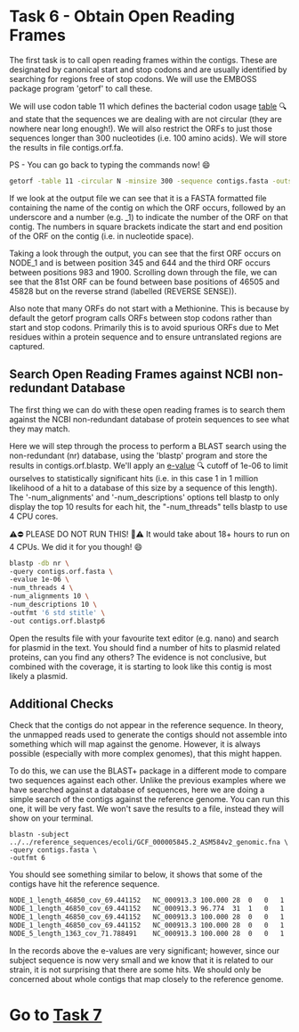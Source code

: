 # Task 6 - Obtain Open Reading Frames
The first task is to call open reading frames within the contigs. These are designated by canonical start and stop codons and are usually identified by searching for regions free of stop codons. We will use the EMBOSS package program 'getorf' to call these.

We will use codon table 11 which defines the bacterial codon usage [table](https://www.ncbi.nlm.nih.gov/Taxonomy/Utils/wprintgc.cgi) :mag: and state that the sequences we are dealing with are not circular (they are nowhere near long enough!). We will also restrict the ORFs to just those sequences longer than 300 nucleotides (i.e. 100 amino acids). We will store the results in file contigs.orf.fa.

PS - You can go back to typing the commands now! :smile:
```bash
getorf -table 11 -circular N -minsize 300 -sequence contigs.fasta -outseq contigs.orf.fasta
```

If we look at the output file we can see that it is a FASTA formatted file containing the name of the contig on which the ORF occurs, followed by an underscore and a number (e.g. _1) to indicate the number of the ORF on that contig. The numbers in square brackets indicate the start and end position of the ORF on the contig (i.e. in nucleotide space).

Taking a look through the output, you can see that the first ORF occurs on NODE_1 and is between position 345 and 644 and the third ORF occurs between positions 983 and 1900. Scrolling down through the file, we can see that the 81st ORF can be found between base positions of 46505 and 45828 but on the reverse strand (labelled (REVERSE SENSE)).

Also note that many ORFs do not start with a Methionine. This is because by default the getorf program calls ORFs between stop codons rather than start and stop codons. Primarily this is to avoid spurious ORFs due to Met residues within a protein sequence and to ensure untranslated regions are captured.

## Search Open Reading Frames against NCBI non-redundant Database
The first thing we can do with these open reading frames is to search them against the NCBI non-redundant database of protein sequences to see what they may match.

Here we will step through the process to perform a BLAST search using the non-redundant (nr) database, using the 'blastp' program and store the results in contigs.orf.blastp. We'll apply an [e-value](http://www.ncbi.nlm.nih.gov/BLAST/tutorial/Altschul-1.html) :mag: cutoff of 1e-06 to limit ourselves to statistically significant hits (i.e. in this case 1 in 1 million likelihood of a hit to a database of this size by a sequence of this length). The '-num_alignments' and '-num_descriptions' options tell blastp to only display the top 10 results for each hit, the "-num_threads" tells blastp to use 4 CPU cores.

:warning::no_entry: PLEASE DO NOT RUN THIS! :no_entry_sign::warning: It would take about 18+ hours to run on 4 CPUs. We did it for you though! :smile:
```bash
blastp -db nr \
-query contigs.orf.fasta \
-evalue 1e-06 \
-num_threads 4 \
-num_alignments 10 \
-num_descriptions 10 \
-outfmt '6 std stitle' \
-out contigs.orf.blastp6
```

Open the results file with your favourite text editor (e.g. nano) and search for plasmid in the text. You should find a number of hits to plasmid related proteins, can you find any others? The evidence is not conclusive, but combined with the coverage, it is starting to look like this contig is most likely a plasmid.

## Additional Checks
Check that the contigs do not appear in the reference sequence. In theory, the unmapped reads used to generate the contigs should not assemble into something which will map against the genome. However, it is always possible (especially with more complex genomes), that this might happen.

To do this, we can use the BLAST+ package in a different mode to compare two sequences against each other. Unlike the previous examples where we have searched against a database of sequences, here we are doing a simple search of the contigs against the reference genome. You can run this one, it will be very fast. We won't save the results to a file, instead they will show on your terminal.
```
blastn -subject ../../reference_sequences/ecoli/GCF_000005845.2_ASM584v2_genomic.fna \
-query contigs.fasta \
-outfmt 6
```

You should see something similar to below, it shows that some of the contigs have hit the reference sequence.
```bash
NODE_1_length_46850_cov_69.441152	NC_000913.3	100.000	28	0	0	1	28	392940	392967	2.72e-05	52.8
NODE_1_length_46850_cov_69.441152	NC_000913.3	96.774	31	1	0	1	31	566803	566773	2.72e-05	52.8
NODE_1_length_46850_cov_69.441152	NC_000913.3	100.000	28	0	0	1	28	1095476	1095503	2.72e-05	52.8
NODE_1_length_46850_cov_69.441152	NC_000913.3	100.000	28	0	0	1	28	2170197	2170170	2.72e-05	52.8
NODE_5_length_1363_cov_71.788491	NC_000913.3	100.000	28	0	0	1	28	4499486	4499513	7.79e-07	52.8
```

In the records above the e-values are very significant; however, since our subject sequence is now very small and we know that it is related to our strain, it is not surprising that there are some hits. We should only be concerned about whole contigs that map closely to the reference genome.

# Go to [Task 7](https://github.com/guyleonard/genomics_adventure/blob/release/chapter_3/task_7.md)

